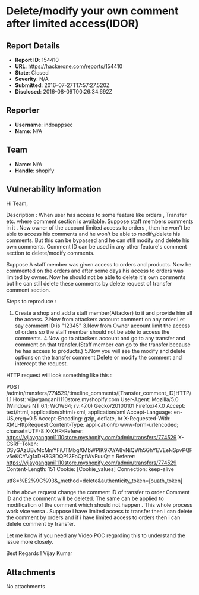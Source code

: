 # Delete/modify  your own comment after limited access(IDOR)

## Report Details
- **Report ID**: 154410
- **URL**: https://hackerone.com/reports/154410
- **State**: Closed
- **Severity**: N/A
- **Submitted**: 2016-07-27T17:57:27.520Z
- **Disclosed**: 2016-08-09T00:26:34.692Z

## Reporter
- **Username**: indoappsec
- **Name**: N/A

## Team
- **Name**: N/A
- **Handle**: shopify

## Vulnerability Information
Hi Team,

Description : When user has access to some feature like orders , Transfer etc. where comment section is available. Suppose staff members comments in it . Now owner of the account limited access to orders , then he won't be able to access his comments and he won't be able to modify/delete  his comments. But this can be bypassed and he can still modify and delete his own comments. 
Comment ID can be used in any other feature's comment section to delete/modify comments. 

Suppose A staff member was given access to orders and products. Now he commented on the orders and after some days his access to orders was limited by owner. Now he should not be able to delete it's own comments but he can still delete these comments by delete request of  transfer comment section.

Steps to reproduce : 
1. Create a shop and add a staff member(Attacker) to it and provide him all the access.
2.Now from attackers account comment on any order.Let say comment ID is "12345"
3.Now from Owner account limit the access of orders so the staff member should not be able to access the comments.
4.Now go to attackers account and go to any transfer and comment on that transfer.(Staff member can go to the transfer because he has access to products.)
5.Now you will see the modify and delete options on the transfer comment.Delete or modify the comment and intercept the request.

HTTP request will look something like this : 

POST /admin/transfers/774529/timeline_comments/[Transfer_comment_ID]HTTP/1.1
Host: vijaygangani1110store.myshopify.com
User-Agent: Mozilla/5.0 (Windows NT 6.1; WOW64; rv:47.0) Gecko/20100101 Firefox/47.0
Accept: text/html, application/xhtml+xml, application/xml
Accept-Language: en-US,en;q=0.5
Accept-Encoding: gzip, deflate, br
X-Requested-With: XMLHttpRequest
Content-Type: application/x-www-form-urlencoded; charset=UTF-8
X-XHR-Referer: https://vijaygangani1110store.myshopify.com/admin/transfers/774529
X-CSRF-Token: DSyGAzUBvMcMmYFiUTMbgXMbWPIK97AYA8vNiQWh5GhYEVEeNSpvPQFv5eKCYVg1aDH3G8DQP13FoCpfWvFuuQ==
Referer: https://vijaygangani1110store.myshopify.com/admin/transfers/774529
Content-Length: 151
Cookie: [Cookie_values]
Connection: keep-alive

utf8=%E2%9C%93&_method=delete&authenticity_token=[ouath_token]

In the above request change the comment ID of transfer to order Comment ID and the comment will be deleted. The same can be applied to modification of the comment which should not happen .
This whole process work vice versa . Suppose i have limited access to transfer then i can delete the comment by orders and if i have limited access to orders then i can delete comment by transfer. 


Let me know if you need any Video POC regarding this to understand the issue more closely.

Best Regards !
Vijay Kumar  

## Attachments
No attachments
